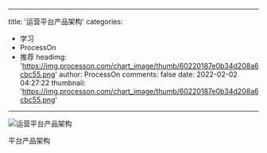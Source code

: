 
---
title: '运营平台产品架构'
categories: 
 - 学习
 - ProcessOn
 - 推荐
headimg: 'https://img.processon.com/chart_image/thumb/60220187e0b34d208a6cbc55.png'
author: ProcessOn
comments: false
date: 2022-02-02 04:27:22
thumbnail: 'https://img.processon.com/chart_image/thumb/60220187e0b34d208a6cbc55.png'
---

<div>   
<img class="thumb" alt="运营平台产品架构" src="https://img.processon.com/chart_image/thumb/60220187e0b34d208a6cbc55.png" referrerpolicy="no-referrer">
<p>平台产品架构</p>  
</div>
            